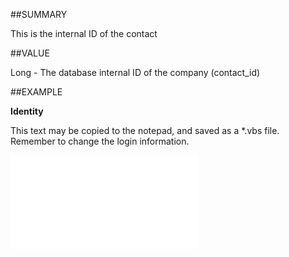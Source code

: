 
##SUMMARY

This is the internal ID of the contact


##VALUE

Long - The database internal ID of the company (contact_id)


##EXAMPLE

**Identity**

This text may be copied to the notepad, and saved as a *.vbs file. Remember to change the login information.

![](..\..\Examples\vbs\SOContact.Example.vbs.txt)

